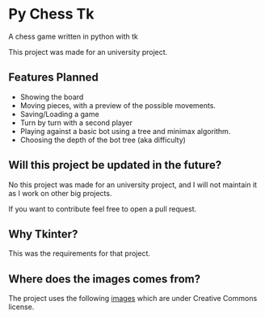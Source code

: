 # Py Chess Tk
A chess game written in python with tk

This project was made for an university project.

## Features Planned
- Showing the board
- Moving pieces, with a preview of the possible movements.
- Saving/Loading a game
- Turn by turn with a second player
- Playing against a basic bot using a tree and minimax algorithm.
- Choosing the depth of the bot tree (aka difficulty)

## Will this project be updated in the future?
No this project was made for an university project, and I will not maintain it as I work on other big projects.

If you want to contribute feel free to open a pull request.

## Why Tkinter?
This was the requirements for that project.

## Where does the images comes from?
The project uses the following [images](https://commons.m.wikimedia.org/wiki/Category:SVG_chess_pieces) which are under Creative Commons license.
